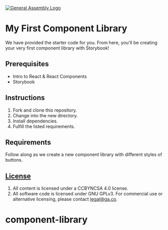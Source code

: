 [![General Assembly Logo](https://camo.githubusercontent.com/1a91b05b8f4d44b5bbfb83abac2b0996d8e26c92/687474703a2f2f692e696d6775722e636f6d2f6b6538555354712e706e67)](https://generalassemb.ly/education/web-development-immersive)

# My First Component Library

We have provided the starter code for you. From here, you'll be creating your very first component library with Storybook!

## Prerequisites

- Intro to React & React Components
- Storybook

## Instructions

1.  Fork and clone this repository.
1.  Change into the new directory.
1.  Install dependencies.
1.  Fulfill the listed requirements.

## Requirements

Follow along as we create a new component library with different styles of buttons.

## [License](LICENSE)

1.  All content is licensed under a CC­BY­NC­SA 4.0 license.
1.  All software code is licensed under GNU GPLv3. For commercial use or
    alternative licensing, please contact legal@ga.co.
# component-library
